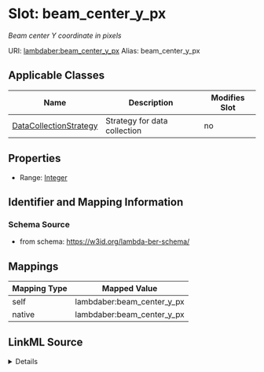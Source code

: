 

# Slot: beam_center_y_px 


_Beam center Y coordinate in pixels_





URI: [lambdaber:beam_center_y_px](https://w3id.org/lambda-ber-schema/beam_center_y_px)
Alias: beam_center_y_px

<!-- no inheritance hierarchy -->





## Applicable Classes

| Name | Description | Modifies Slot |
| --- | --- | --- |
| [DataCollectionStrategy](DataCollectionStrategy.md) | Strategy for data collection |  no  |






## Properties

* Range: [Integer](Integer.md)




## Identifier and Mapping Information






### Schema Source


* from schema: https://w3id.org/lambda-ber-schema/




## Mappings

| Mapping Type | Mapped Value |
| ---  | ---  |
| self | lambdaber:beam_center_y_px |
| native | lambdaber:beam_center_y_px |




## LinkML Source

<details>
```yaml
name: beam_center_y_px
description: Beam center Y coordinate in pixels
from_schema: https://w3id.org/lambda-ber-schema/
rank: 1000
alias: beam_center_y_px
owner: DataCollectionStrategy
domain_of:
- DataCollectionStrategy
range: integer

```
</details>